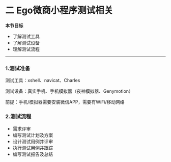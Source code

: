 # 二 Ego微商小程序测试相关 

**本节目标**

- 了解测试工具
- 了解测试设备
- 理解测试流程

---

### 1.测试准备

测试工具：xshell、navicat、Charles

测试设备：真实手机、手机模拟器（夜神模拟器、Genymotion）

前提：手机/模拟器需要安装微信APP，需要有WiFi/移动网络

### 2.测试流程

- 需求评审
- 编写测试计划及方案
- 设计测试用例并评审
- 执行测试用例并跟踪
- 编写测试报告及总结